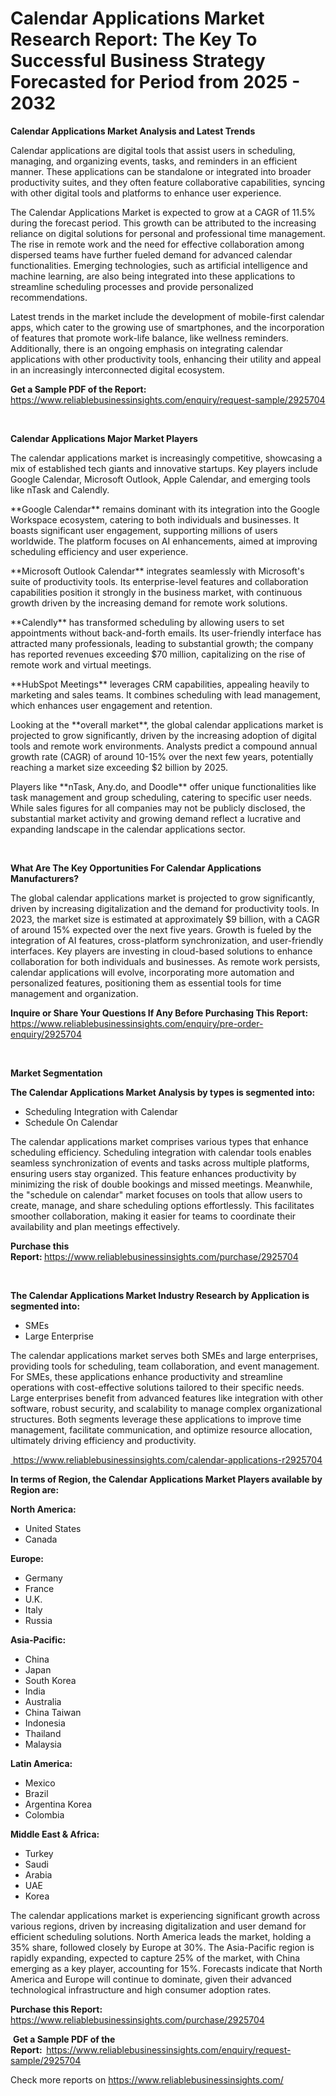 <p><h1>Calendar Applications Market Research Report: The Key To Successful Business Strategy Forecasted for Period from 2025 - 2032</h1></p><p><strong>Calendar Applications Market Analysis and Latest Trends</strong></p>
<p><p>Calendar applications are digital tools that assist users in scheduling, managing, and organizing events, tasks, and reminders in an efficient manner. These applications can be standalone or integrated into broader productivity suites, and they often feature collaborative capabilities, syncing with other digital tools and platforms to enhance user experience.</p><p>The Calendar Applications Market is expected to grow at a CAGR of 11.5% during the forecast period. This growth can be attributed to the increasing reliance on digital solutions for personal and professional time management. The rise in remote work and the need for effective collaboration among dispersed teams have further fueled demand for advanced calendar functionalities. Emerging technologies, such as artificial intelligence and machine learning, are also being integrated into these applications to streamline scheduling processes and provide personalized recommendations.</p><p>Latest trends in the market include the development of mobile-first calendar apps, which cater to the growing use of smartphones, and the incorporation of features that promote work-life balance, like wellness reminders. Additionally, there is an ongoing emphasis on integrating calendar applications with other productivity tools, enhancing their utility and appeal in an increasingly interconnected digital ecosystem.</p></p>
<p><strong>Get a Sample PDF of the Report:&nbsp;</strong> <a href="https://www.reliablebusinessinsights.com/enquiry/request-sample/2925704?utm_campaign=3256&utm_medium=2&utm_source=Github&utm_content=ia&utm_term=12032025&utm_id=calendar-applications">https://www.reliablebusinessinsights.com/enquiry/request-sample/2925704</a></p>
<p>&nbsp;</p>
<p><strong>Calendar Applications Major Market Players</strong></p>
<p><p>The calendar applications market is increasingly competitive, showcasing a mix of established tech giants and innovative startups. Key players include Google Calendar, Microsoft Outlook, Apple Calendar, and emerging tools like nTask and Calendly.</p><p>**Google Calendar** remains dominant with its integration into the Google Workspace ecosystem, catering to both individuals and businesses. It boasts significant user engagement, supporting millions of users worldwide. The platform focuses on AI enhancements, aimed at improving scheduling efficiency and user experience.</p><p>**Microsoft Outlook Calendar** integrates seamlessly with Microsoft's suite of productivity tools. Its enterprise-level features and collaboration capabilities position it strongly in the business market, with continuous growth driven by the increasing demand for remote work solutions.</p><p>**Calendly** has transformed scheduling by allowing users to set appointments without back-and-forth emails. Its user-friendly interface has attracted many professionals, leading to substantial growth; the company has reported revenues exceeding $70 million, capitalizing on the rise of remote work and virtual meetings.</p><p>**HubSpot Meetings** leverages CRM capabilities, appealing heavily to marketing and sales teams. It combines scheduling with lead management, which enhances user engagement and retention.</p><p>Looking at the **overall market**, the global calendar applications market is projected to grow significantly, driven by the increasing adoption of digital tools and remote work environments. Analysts predict a compound annual growth rate (CAGR) of around 10-15% over the next few years, potentially reaching a market size exceeding $2 billion by 2025.</p><p>Players like **nTask, Any.do, and Doodle** offer unique functionalities like task management and group scheduling, catering to specific user needs. While sales figures for all companies may not be publicly disclosed, the substantial market activity and growing demand reflect a lucrative and expanding landscape in the calendar applications sector.</p></p>
<p>&nbsp;</p>
<p><strong>What Are The Key Opportunities For Calendar Applications Manufacturers?</strong></p>
<p><p>The global calendar applications market is projected to grow significantly, driven by increasing digitalization and the demand for productivity tools. In 2023, the market size is estimated at approximately $9 billion, with a CAGR of around 15% expected over the next five years. Growth is fueled by the integration of AI features, cross-platform synchronization, and user-friendly interfaces. Key players are investing in cloud-based solutions to enhance collaboration for both individuals and businesses. As remote work persists, calendar applications will evolve, incorporating more automation and personalized features, positioning them as essential tools for time management and organization.</p></p>
<p><strong>Inquire or Share Your Questions If Any Before Purchasing This Report:</strong> <a href="https://www.reliablebusinessinsights.com/enquiry/pre-order-enquiry/2925704?utm_campaign=3256&utm_medium=2&utm_source=Github&utm_content=ia&utm_term=12032025&utm_id=calendar-applications">https://www.reliablebusinessinsights.com/enquiry/pre-order-enquiry/2925704</a></p>
<p>&nbsp;</p>
<p><strong>Market Segmentation</strong></p>
<p><strong>The Calendar Applications Market Analysis by types is segmented into:</strong></p>
<p><ul><li>Scheduling Integration with Calendar</li><li>Schedule On Calendar</li></ul></p>
<p><p>The calendar applications market comprises various types that enhance scheduling efficiency. Scheduling integration with calendar tools enables seamless synchronization of events and tasks across multiple platforms, ensuring users stay organized. This feature enhances productivity by minimizing the risk of double bookings and missed meetings. Meanwhile, the "schedule on calendar" market focuses on tools that allow users to create, manage, and share scheduling options effortlessly. This facilitates smoother collaboration, making it easier for teams to coordinate their availability and plan meetings effectively.</p></p>
<p><strong>Purchase this Report:&nbsp;</strong><a href="https://www.reliablebusinessinsights.com/purchase/2925704?utm_campaign=3256&utm_medium=2&utm_source=Github&utm_content=ia&utm_term=12032025&utm_id=calendar-applications">https://www.reliablebusinessinsights.com/purchase/2925704</a></p>
<p>&nbsp;</p>
<p><strong>The Calendar Applications Market Industry Research by Application is segmented into:</strong></p>
<p><ul><li>SMEs</li><li>Large Enterprise</li></ul></p>
<p><p>The calendar applications market serves both SMEs and large enterprises, providing tools for scheduling, team collaboration, and event management. For SMEs, these applications enhance productivity and streamline operations with cost-effective solutions tailored to their specific needs. Large enterprises benefit from advanced features like integration with other software, robust security, and scalability to manage complex organizational structures. Both segments leverage these applications to improve time management, facilitate communication, and optimize resource allocation, ultimately driving efficiency and productivity.</p></p>
<p><a href="https://www.reliablebusinessinsights.com/calendar-applications-r2925704?utm_campaign=3256&utm_medium=2&utm_source=Github&utm_content=ia&utm_term=12032025&utm_id=calendar-applications">&nbsp;https://www.reliablebusinessinsights.com/calendar-applications-r2925704</a></p>
<p><strong>In terms of Region, the Calendar Applications Market Players available by Region are:</strong></p>
<p>
    <p> <strong> North America: </strong>
        <ul>
            <li>United States</li>
            <li>Canada</li>
        </ul>
        </p> 
    <p> <strong> Europe: </strong>
        <ul>
            <li>Germany</li>
            <li>France</li>
            <li>U.K.</li>
            <li>Italy</li>
            <li>Russia</li>
        </ul>
        </p> 
    <p> <strong> Asia-Pacific: </strong>
        <ul>
            <li>China</li>
            <li>Japan</li>
            <li>South Korea</li>
            <li>India</li>
            <li>Australia</li>
            <li>China Taiwan</li>
            <li>Indonesia</li>
            <li>Thailand</li>
            <li>Malaysia</li>
        </ul>
        </p> 
    <p> <strong> Latin America: </strong>
        <ul>
            <li>Mexico</li>
            <li>Brazil</li>
            <li>Argentina Korea</li>
            <li>Colombia</li>
        </ul>
        </p> 
    <p> <strong> Middle East & Africa: </strong>
        <ul>
            <li>Turkey</li>
            <li>Saudi</li>
            <li>Arabia</li>
            <li>UAE</li>
            <li>Korea</li>
        </ul>
    </p>
    </p>
<p><p>The calendar applications market is experiencing significant growth across various regions, driven by increasing digitalization and user demand for efficient scheduling solutions. North America leads the market, holding a 35% share, followed closely by Europe at 30%. The Asia-Pacific region is rapidly expanding, expected to capture 25% of the market, with China emerging as a key player, accounting for 15%. Forecasts indicate that North America and Europe will continue to dominate, given their advanced technological infrastructure and high consumer adoption rates.</p></p>
<p><strong>Purchase this Report: </strong><a href="https://www.reliablebusinessinsights.com/purchase/2925704?utm_campaign=3256&utm_medium=2&utm_source=Github&utm_content=ia&utm_term=12032025&utm_id=calendar-applications">https://www.reliablebusinessinsights.com/purchase/2925704</a></p>
<p>&nbsp;<strong>Get a Sample PDF of the Report:&nbsp;&nbsp;</strong><a href="https://www.reliablebusinessinsights.com/enquiry/request-sample/2925704?utm_campaign=3256&utm_medium=2&utm_source=Github&utm_content=ia&utm_term=12032025&utm_id=calendar-applications">https://www.reliablebusinessinsights.com/enquiry/request-sample/2925704</a></p>
<p><strong></strong></p>
<p>Check more reports on <a href="https://www.reliablebusinessinsights.com/?utm_campaign=3256&utm_medium=2&utm_source=Github&utm_content=ia&utm_term=12032025&utm_id=calendar-applications">https://www.reliablebusinessinsights.com/</a></p>